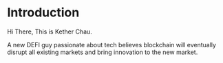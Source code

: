 # Introduction

Hi There, This is Kether Chau.

A new DEFI guy passionate about tech believes blockchain will eventually disrupt all existing markets and bring innovation to the new market.

